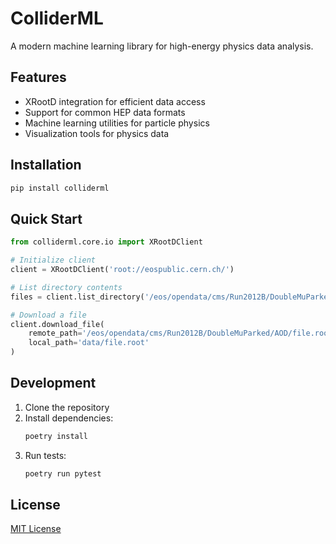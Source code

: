 # ColliderML

A modern machine learning library for high-energy physics data analysis.

## Features

- XRootD integration for efficient data access
- Support for common HEP data formats
- Machine learning utilities for particle physics
- Visualization tools for physics data

## Installation

```bash
pip install colliderml
```

## Quick Start

```python
from colliderml.core.io import XRootDClient

# Initialize client
client = XRootDClient('root://eospublic.cern.ch/')

# List directory contents
files = client.list_directory('/eos/opendata/cms/Run2012B/DoubleMuParked/AOD')

# Download a file
client.download_file(
    remote_path='/eos/opendata/cms/Run2012B/DoubleMuParked/AOD/file.root',
    local_path='data/file.root'
)
```

## Development

1. Clone the repository
2. Install dependencies:
   ```bash
   poetry install
   ```
3. Run tests:
   ```bash
   poetry run pytest
   ```

## License

[MIT License](LICENSE) 